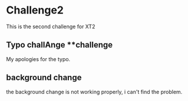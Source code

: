 # Challenge2
 This is the second challenge for XT2
 
## Typo challAnge **challenge
My apologies for the typo. 

## background change
the background change is not working properly, i can't find the problem.
